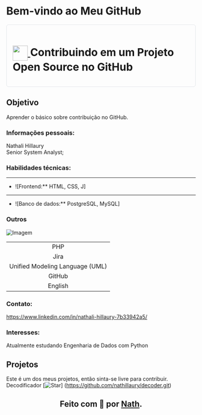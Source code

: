 # Bem-vindo ao Meu GitHub 

<div style="border: 1px solid #e1e4e8; border-radius: 6px; padding: 16px; margin-bottom: 16px;">
    <h1>
        <a href="https://github.com/nathillaury">
         <img align="center" width="40px" src="https://encrypted-tbn0.gstatic.com/images?q=tbn:ANd9GcSbqj9Ii13d6hx5a9kyLnC5A8A96LDSaSZv_w&s">     </a>
        <span> Contribuindo em um Projeto Open Source no GitHub</span>
    </h1>
</div>

 
## Objetivo
Aprender o básico sobre contribuição no GitHub.
  
### Informações pessoais:
Nathali Hillaury
<br>
Senior System Analyst;


### Habilidades técnicas:
* **
*  ![Frontend:** HTML, CSS, J]

* **
* ![Banco de dados:** PostgreSQL, MySQL] 


### Outros 
<img src="https://via.placeholder.com/150" alt="Imagem">
<table>
  <tbody align="center">
    <tr>
      <td>PHP</td>
    </tr>
      <tr>
      <td>Jira</td>
    </tr>
      <tr>
      <td>Unified Modeling Language (UML)</td>
    </tr>
      <tr>
      <td>GitHub</td>
    </tr>
      <tr>
      <td>English</td>
    </tr>
  </tbody>
</table>

### Contato:
https://www.linkedin.com/in/nathali-hillaury-7b33942a5/
 
### Interesses:
Atualmente estudando Engenharia de Dados com Python

 ## Projetos
  Este é um dos meus projetos, então sinta-se livre para contribuir.  
Decodificador
[![Star](https://img.shields.io/github/stars/digitalinnovationone/dio-lab-open-source?style=social)]
(https://github.com/nathillaury/decoder.git)
    
## <div align="center">Feito com 💙 por <a href="https://github.com/nathillaury">Nath</a>.</div>
